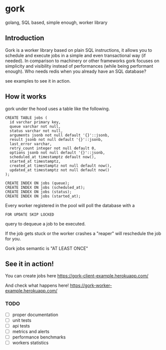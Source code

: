 # gork

golang, SQL based, simple enough, worker library

## Introduction

Gork is a worker library based on plain SQL instructions, it allows you to schedule and execute jobs in a simple and even transactional way (if needed).
In comparison to machinery or other frameworks gork focuses on simplicity and visibility instead of performances (while being performant enough).
Who needs redis when you already have an SQL database?

see examples to see it in action.

## How it works

gork under the hood uses a table like the following.

```
CREATE TABLE jobs (
  id varchar primary key,
  queue varchar not null,
  status varchar not null,
  arguments jsonb not null default '{}'::jsonb,
  result jsonb not null default '{}'::jsonb,
  last_error varchar,
  retry_count integer not null default 0,
  options jsonb not null default '{}'::jsonb,
  scheduled_at timestamptz default now(),
  started_at timestamptz,
  created_at timestamptz not null default now(),
  updated_at timestamptz not null default now()
);

CREATE INDEX ON jobs (queue);
CREATE INDEX ON jobs (scheduled_at);
CREATE INDEX ON jobs (status);
CREATE INDEX ON jobs (started_at);
```

Every worker registered in the pool will poll the database with a

```
FOR UPDATE SKIP LOCKED
```

query to dequeue a job to be executed.

If the job gets stuck or the worker crashes a "reaper" will reschedule the job for you.

Gork jobs semantic is "AT LEAST ONCE"

## See it in action!

You can create jobs here
https://gork-client-example.herokuapp.com/

And check what happens here!
https://gork-worker-example.herokuapp.com/

### TODO

- [ ] proper documentation
- [ ] unit tests
- [ ] api tests
- [ ] metrics and alerts
- [ ] performance benchmarks
- [ ] workers statistics
